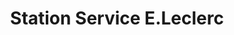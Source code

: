 ---
title: "Station Service E.Leclerc"
url: /paray-le-monial/station-service-e-leclerc/
shop: gaz
---